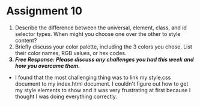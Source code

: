 <body>
<h1>Assignment 10</h1>
  <p><ol>
    <li>Describe the difference between the universal, element, class, and id selector types. When might you choose one over the other to style content?</li>
    <li>Briefly discuss your color palette, including the 3 colors you chose. List their color names, RGB values, or hex codes.</li>
    <b><li><i>Free Response: Please discuss any challenges you had this week and how you overcame them.</i></li></b>
    </ol>
      <ul>
        <li>I found that the most challenging thing was to link my style.css document to my index.html document. I couldn't figure out how to get my style elements to show and it was very frustrating at first because I thought I was doing everything correctly.</li>
      </ul>
      </p>
      </body>
